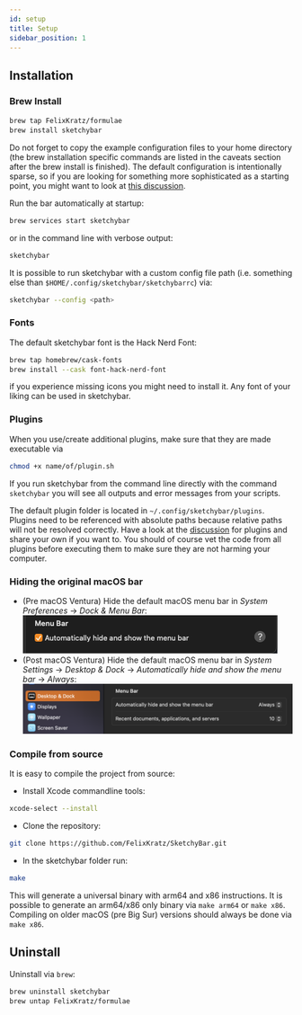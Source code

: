 ```yaml
---
id: setup
title: Setup
sidebar_position: 1
---
```


## Installation
### Brew Install
```bash
brew tap FelixKratz/formulae
brew install sketchybar
```
Do not forget to copy the example configuration files to your home directory
(the brew installation specific commands are listed in the caveats section after the brew install is finished).
The default configuration is intentionally sparse, so if you are looking for something more sophisticated as a starting point, you might want to look at
[this discussion](https://github.com/FelixKratz/SketchyBar/discussions/47).

Run the bar automatically at startup:
```bash
brew services start sketchybar
```
or in the command line with verbose output:
```bash
sketchybar
```

It is possible to run sketchybar with a custom config file path (i.e. something
else than `$HOME/.config/sketchybar/sketchybarrc`) via:
```bash
sketchybar --config <path>
```

### Fonts
The default sketchybar font is the Hack Nerd Font:
```bash
brew tap homebrew/cask-fonts
brew install --cask font-hack-nerd-font
```
if you experience missing icons you might need to install it. Any font
of your liking can be used in sketchybar.

### Plugins
When you use/create additional plugins, make sure that they are made executable via
```bash
chmod +x name/of/plugin.sh
```
If you run sketchybar from the command line directly with the command `sketchybar` you will see
all outputs and error messages from your scripts.

The default plugin folder is located in `~/.config/sketchybar/plugins`.
Plugins need to be referenced with absolute paths because relative paths will not be resolved correctly.
Have a look at the [discussion](https://github.com/FelixKratz/SketchyBar/discussions/12) for plugins and share your own if you want to.
You should of course vet the code from all plugins before executing them to make sure they are not harming your computer.

### Hiding the original macOS bar
- (Pre macOS Ventura) Hide the default macOS menu bar in *System Preferences* -> *Dock & Menu Bar*:
![hide_macOS_bar](/img/hide_menubar.png)
- (Post macOS Ventura) Hide the default macOS menu bar in *System Settings* -> *Desktop & Dock* -> *Automatically hide and show the menu bar* -> *Always*:
![hide_macOS_bar_ventura](/img/hide_macos_bar_ventura.png)

### Compile from source
It is easy to compile the project from source:

- Install Xcode commandline tools:
```bash
xcode-select --install
```

- Clone the repository:
```bash
git clone https://github.com/FelixKratz/SketchyBar.git
```

- In the sketchybar folder run:
```bash
make
```

This will generate a universal binary with arm64 and x86 instructions. It is
possible to generate an arm64/x86 only binary via `make arm64` or `make x86`.
Compiling on older macOS (pre Big Sur) versions should always be done via `make x86`.

## Uninstall
Uninstall via `brew`:
```bash
brew uninstall sketchybar
brew untap FelixKratz/formulae
```
